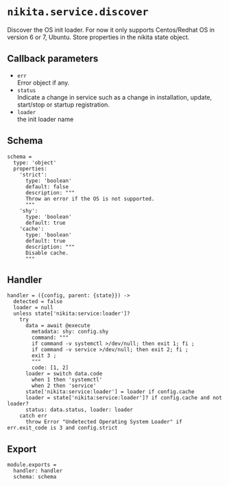 
# `nikita.service.discover`

Discover the OS init loader.
For now it only supports Centos/Redhat OS in version 6 or 7, Ubuntu.
Store properties in the nikita state object.

## Callback parameters

* `err`   
  Error object if any.   
* `status`   
  Indicate a change in service such as a change in installation, update, 
  start/stop or startup registration.   
* `loader`   
  the init loader name   

## Schema

    schema =
      type: 'object'
      properties:
        'strict':
          type: 'boolean'
          default: false
          description: """
          Throw an error if the OS is not supported.
          """
        'shy':
          type: 'boolean'
          default: true
        'cache':
          type: 'boolean'
          default: true
          description: """
          Disable cache.
          """

## Handler

    handler = ({config, parent: {state}}) ->
      detected = false
      loader = null
      unless state['nikita:service:loader']?
        try
          data = await @execute
            metadata: shy: config.shy
            command: """
            if command -v systemctl >/dev/null; then exit 1; fi ;
            if command -v service >/dev/null; then exit 2; fi ;
            exit 3 ;
            """
            code: [1, 2]
          loader = switch data.code
            when 1 then 'systemctl'
            when 2 then 'service'
          state['nikita:service:loader'] = loader if config.cache
          loader = state['nikita:service:loader']? if config.cache and not loader?
          status: data.status, loader: loader
        catch err
          throw Error "Undetected Operating System Loader" if err.exit_code is 3 and config.strict

## Export

    module.exports =
      handler: handler
      schema: schema
